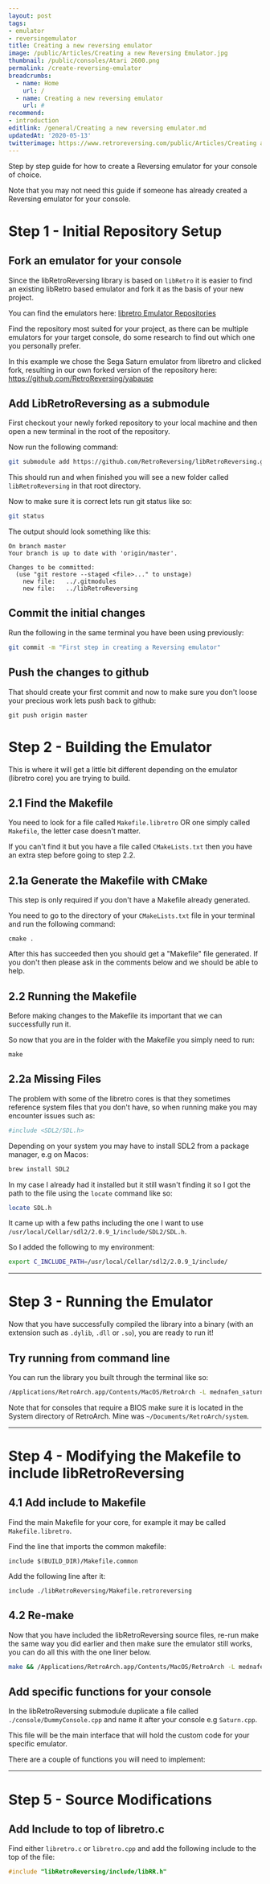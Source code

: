```yaml
---
layout: post
tags: 
- emulator
- reversingemulator
title: Creating a new reversing emulator
image: /public/Articles/Creating a new Reversing Emulator.jpg
thumbnail: /public/consoles/Atari 2600.png
permalink: /create-reversing-emulator
breadcrumbs:
  - name: Home
    url: /
  - name: Creating a new reversing emulator
    url: #
recommend: 
- introduction
editlink: /general/Creating a new reversing emulator.md
updatedAt: '2020-05-13'
twitterimage: https://www.retroreversing.com/public/Articles/Creating a new reversing emulator.jpg
---
```


Step by step guide for how to create a Reversing emulator for your console of choice.

Note that you may not need this guide if someone has already created a Reversing emulator for your console.

# Step 1 - Initial Repository Setup

## Fork an emulator for your console
Since the libRetroReversing library is based on `libRetro` it is easier to find an existing libRetro based emulator and fork it as the basis of your new project.

You can find the emulators here:
[libretro Emulator Repositories](https://github.com/libretro)

Find the repository most suited for your project, as there can be multiple emulators for your target console, do some research to find out which one you personally prefer.

In this example we chose the Sega Saturn emulator from libretro and clicked fork, resulting in our own forked version of the repository here: https://github.com/RetroReversing/yabause

## Add LibRetroReversing as a submodule
First checkout your newly forked repository to your local machine and then open a new terminal in the root of the repository.

Now run the following command:
```bash
git submodule add https://github.com/RetroReversing/libRetroReversing.git
```

This should run and when finished you will see a new folder called `libRetroReversing` in that root directory.

Now to make sure it is correct lets run git status like so:
```bash
git status
```
The output should look something like this:
```
On branch master
Your branch is up to date with 'origin/master'.

Changes to be committed:
  (use "git restore --staged <file>..." to unstage)
	new file:   ../.gitmodules
	new file:   ../libRetroReversing
```

## Commit the initial changes
Run the following in the same terminal you have been using previously:
```bash
git commit -m "First step in creating a Reversing emulator"
```

## Push the changes to github
That should create your first commit and now to make sure you don't loose your precious work lets push back to github:
```
git push origin master
```

# Step 2 - Building the Emulator
This is where it will get a little bit different depending on the emulator (libretro core) you are trying to build.

## 2.1 Find the Makefile
You need to look for a file called `Makefile.libretro` OR one simply called `Makefile`, the letter case doesn't matter.

If you can't find it but you have a file called `CMakeLists.txt` then you have an extra step before going to step 2.2.

## 2.1a Generate the Makefile with CMake
This step is only required if you don't have a Makefile already generated.

You need to go to the directory of your `CMakeLists.txt` file in your terminal and run the following command:
```
cmake .
```

After this has succeeded then you should get a "Makefile" file generated. If you don't then please ask in the comments below and we should be able to help.

## 2.2 Running the Makefile
Before making changes to the Makefile its important that we can successfully run it.

So now that you are in the folder with the Makefile you simply need to run:
```
make
```

## 2.2a Missing Files
The problem with some of the libretro cores is that they sometimes reference system files that you don't have, so when running make you may encounter issues such as:
```bash
#include <SDL2/SDL.h>
```

Depending on your system you may have to install SDL2 from a package manager, e.g on Macos:
```bash
brew install SDL2
```

In my case I already had it installed but it still wasn't finding it so I got the path to the file using the `locate` command like so:
```bash
locate SDL.h
```

It came up with a few paths including the one I want to use `/usr/local/Cellar/sdl2/2.0.9_1/include/SDL2/SDL.h`.

So I added the following to my environment:
```bash
export C_INCLUDE_PATH=/usr/local/Cellar/sdl2/2.0.9_1/include/
```

---
# Step 3 - Running the Emulator
Now that you have successfully compiled the library into a binary (with an extension such as `.dylib`, `.dll` or `.so`), you are ready to run it!

## Try running from command line
You can run the library you built through the terminal like so:
```bash
/Applications/RetroArch.app/Contents/MacOS/RetroArch -L mednafen_saturn_libretro.dylib "/Saturn/Games/Awesome Game.cue" -v
```

Note that for consoles that require a BIOS make sure it is located in the System directory of RetroArch. Mine was `~/Documents/RetroArch/system`.

---
# Step 4 - Modifying the Makefile to include libRetroReversing

## 4.1 Add include to Makefile
Find the main Makefile for your core, for example it may be called `Makefile.libretro`.

Find the line that imports the common makefile:
```
include $(BUILD_DIR)/Makefile.common
```

Add the following line after it:
```
include ./libRetroReversing/Makefile.retroreversing
```

## 4.2 Re-make
Now that you have included the libRetroReversing source files, re-run make the same way you did earlier and then make sure the emulator still works, you can do all this with the one liner below.

```bash
make && /Applications/RetroArch.app/Contents/MacOS/RetroArch -L mednafen_saturn_libretro.dylib "/Saturn/Games/Awesome Game.cue" -v
```

## Add specific functions for your console
In the libRetroReversing submodule duplicate a  file called `./console/DummyConsole.cpp` and name it after your console e.g `Saturn.cpp`. 

This file will be the main interface that will hold the custom code for your specific emulator.

There are a couple of functions you will need to implement:

---
# Step 5 - Source Modifications

## Add Include to top of libretro.c
Find either `libretro.c` or `libretro.cpp` and add the following include to the top of the file:
```c
#include "libRetroReversing/include/libRR.h"
```
